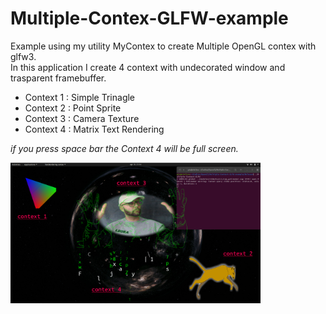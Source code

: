 # Multiple-Contex-GLFW-example
Example using my utility MyContex to create Multiple OpenGL contex with glfw3.  
In this application I create 4 context with undecorated window and trasparent framebuffer.

* Context 1 : Simple Trinagle
* Context 2 : Point Sprite
* Context 3 : Camera Texture
* Context 4 : Matrix Text Rendering

*if you press space bar the Context 4 will be full screen.*

<img src="readme_res/Screen_context.png" alt="screen" width="400"/>